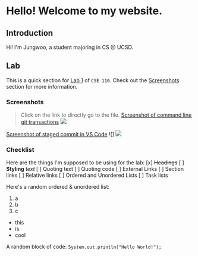 # Hello! Welcome to my website.

## Introduction
Hi! I'm Jungwoo, a student majoring in CS @ UCSD.

## Lab
This is a quick section for [Lab 1](https://canvas.ucsd.edu/courses/54609/assignments/778834) of `CSE 110`. Check out the [Screenshots](#screenshots) section for more information.

### Screenshots

> Click on the link to directly go to the file.
[Screenshot of command line git transactions](screenshots/Screenshot%202024-04-09%20at%209.03.26 AM.png)
![](screenshots/Screenshot%202024-04-09%20at%209.03.26 AM.png)

[Screenshot of staged commit in VS Code](screenshots/Screenshot%202024-04-09%20at%209.08.24 AM.png)
![]
![](screenshots/Screenshot%202024-04-09%20at%209.08.24 AM.png)

### Checklist

Here are the things I'm supposed to be using for the lab:
[x] ~~Headings~~
[ ] **Styling** *text*
[ ] Quoting text
[ ] Quoting code
[ ] External Links
[ ] Section links
[ ] Relative links
[ ] Ordered and Unordered Lists
[ ] Task lists

Here's a random ordered & unordered list:
1. a
2. b
3. c
- this
- is
- cool

A random block of code:
`System.out.println("Hello World!");`
